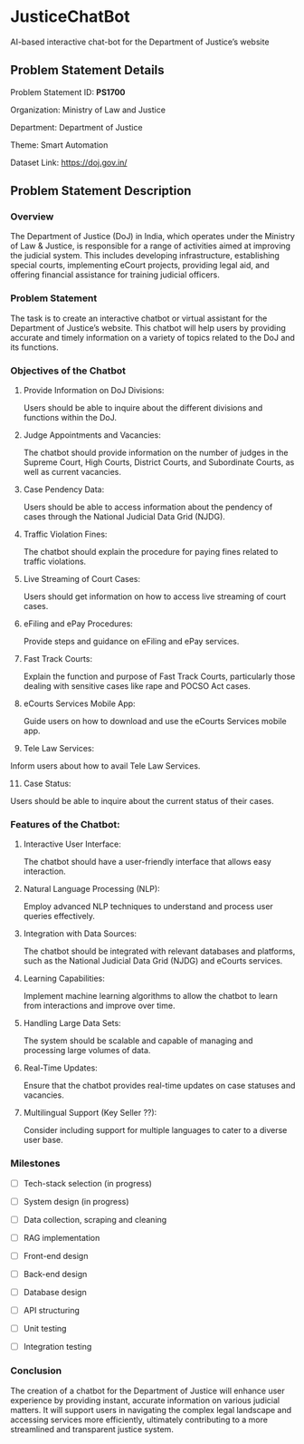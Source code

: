# JusticeChatBot
AI-based interactive chat-bot for the Department of Justice’s website

## Problem Statement Details
Problem Statement ID: **PS1700**

Organization: Ministry of Law and Justice

Department: Department of Justice

Theme: Smart Automation

Dataset Link: <https://doj.gov.in/>

## Problem Statement Description

### Overview
The Department of Justice (DoJ) in India, which operates under the Ministry of Law & Justice, is responsible for a range of activities aimed at improving the judicial system. This includes developing infrastructure, establishing special courts, implementing eCourt projects, providing legal aid, and offering financial assistance for training judicial officers.

### Problem Statement
The task is to create an interactive chatbot or virtual assistant for the Department of Justice’s website. This chatbot will help users by providing accurate and timely information on a variety of topics related to the DoJ and its functions.

### Objectives of the Chatbot
1. Provide Information on DoJ Divisions:

   Users should be able to inquire about the different divisions and functions within the DoJ.

3. Judge Appointments and Vacancies:

   The chatbot should provide information on the number of judges in the Supreme Court, High Courts, District Courts, and Subordinate Courts, as well as current vacancies.

4. Case Pendency Data:

   Users should be able to access information about the pendency of cases through the National Judicial Data Grid (NJDG).

5. Traffic Violation Fines:

   The chatbot should explain the procedure for paying fines related to traffic violations.

6. Live Streaming of Court Cases:

   Users should get information on how to access live streaming of court cases.

6. eFiling and ePay Procedures:

   Provide steps and guidance on eFiling and ePay services.

8. Fast Track Courts:

   Explain the function and purpose of Fast Track Courts, particularly those dealing with sensitive cases like rape and POCSO Act cases.

9. eCourts Services Mobile App:

   Guide users on how to download and use the eCourts Services mobile app.

10. Tele Law Services:

   Inform users about how to avail Tele Law Services.

11. Case Status:

   Users should be able to inquire about the current status of their cases.

### Features of the Chatbot:
1. Interactive User Interface:

   The chatbot should have a user-friendly interface that allows easy interaction.

2. Natural Language Processing (NLP):

   Employ advanced NLP techniques to understand and process user queries effectively.

3. Integration with Data Sources:

   The chatbot should be integrated with relevant databases and platforms, such as the National Judicial Data Grid (NJDG) and eCourts services.

4. Learning Capabilities:

   Implement machine learning algorithms to allow the chatbot to learn from interactions and improve over time.

5. Handling Large Data Sets:

   The system should be scalable and capable of managing and processing large volumes of data.

6. Real-Time Updates:

   Ensure that the chatbot provides real-time updates on case statuses and vacancies.

8. Multilingual Support (Key Seller ??):

   Consider including support for multiple languages to cater to a diverse user base.

### Milestones

- [ ] Tech-stack selection (in progress)

- [ ] System design (in progress)

- [ ] Data collection, scraping and cleaning

- [ ] RAG implementation

- [ ] Front-end design

- [ ] Back-end design

- [ ] Database design

- [ ] API structuring

- [ ] Unit testing

- [ ] Integration testing

### Conclusion
The creation of a chatbot for the Department of Justice will enhance user experience by providing instant, accurate information on various judicial matters. It will support users in navigating the complex legal landscape and accessing services more efficiently, ultimately contributing to a more streamlined and transparent justice system.
